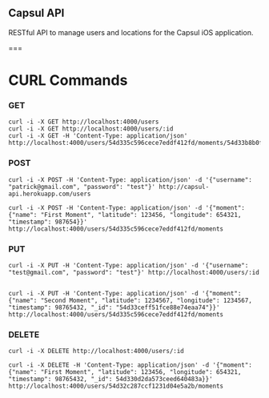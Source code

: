 Capsul API
---

RESTful API to manage users and locations for the Capsul iOS application.

===

# CURL Commands
### GET
    curl -i -X GET http://localhost:4000/users  
    curl -i -X GET http://localhost:4000/users/:id  
    curl -i -X GET -H 'Content-Type: application/json' http://localhost:4000/users/54d335c596cece7eddf412fd/moments/54d33b8b0f92e6dfe5c45749  

### POST
    curl -i -X POST -H 'Content-Type: application/json' -d '{"username": "patrick@gmail.com", "password": "test"}' http://capsul-api.herokuapp.com/users  

    curl -i -X POST -H 'Content-Type: application/json' -d '{"moment": {"name": "First Moment", "latitude": 123456, "longitude": 654321, "timestamp": 987654}}' http://localhost:4000/users/54d335c596cece7eddf412fd/moments
    
### PUT
    curl -i -X PUT -H 'Content-Type: application/json' -d '{"username": "test@gmail.com", "password": "test"}' http://localhost:4000/users/:id  


    curl -i -X PUT -H 'Content-Type: application/json' -d '{"moment": {"name": "Second Moment", "latitude": 1234567, "longitude": 1234567, "timestamp": 98765432, "_id": "54d33ceff51fce88e74eaa74"}}' http://localhost:4000/users/54d335c596cece7eddf412fd/moments  


    
### DELETE
    curl -i -X DELETE http://localhost:4000/users/:id  

    curl -i -X DELETE -H 'Content-Type: application/json' -d '{"moment": {"name": "First Moment", "latitude": 123456, "longitude": 654321, "timestamp": 98765432, "_id": 54d330d2da573ceed640483a}}' http://localhost:4000/users/54d32c287ccf1231d04e5a2b/moments